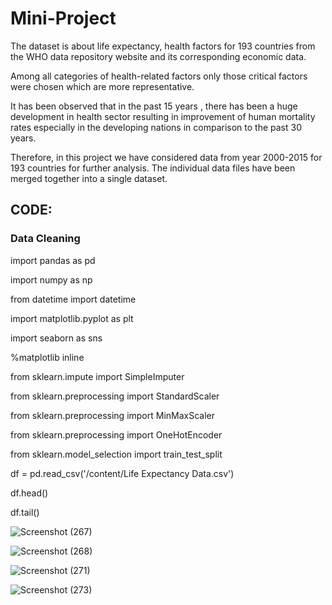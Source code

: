 # Mini-Project

The dataset is about life expectancy, health factors for 193 countries from the  WHO data repository website and its corresponding economic data. 

Among all categories of health-related factors only those critical factors were chosen which are more representative.

It has been observed that in the past 15 years , there has been a huge development in health sector resulting in improvement of human mortality rates especially in the developing nations in comparison to the past 30 years.

Therefore, in this project we have considered data from year 2000-2015 for 193 countries for further analysis. The individual data files have been merged together into a single dataset. 

## CODE:

### Data Cleaning

import pandas as pd

import numpy as np

from datetime import datetime

import matplotlib.pyplot as plt

import seaborn as sns

%matplotlib inline

from sklearn.impute import SimpleImputer 

from sklearn.preprocessing import StandardScaler

from sklearn.preprocessing import MinMaxScaler

from sklearn.preprocessing import OneHotEncoder

from sklearn.model_selection import train_test_split

df = pd.read_csv('/content/Life Expectancy Data.csv')

df.head()

df.tail()

![Screenshot (267)](https://user-images.githubusercontent.com/86832944/204128534-688c8dd5-af07-4011-a245-44314dca5466.png)

![Screenshot (268)](https://user-images.githubusercontent.com/86832944/204128549-8b6b493d-db58-4bdc-89a3-01d3d5f3fc7d.png)

![Screenshot (271)](https://user-images.githubusercontent.com/86832944/204128562-02be9df0-6d40-4a92-b1a7-57304d17fa6b.png)

![Screenshot (273)](https://user-images.githubusercontent.com/86832944/204128617-ea363d5d-0557-424c-bbdc-a26d77eab0f7.png)


### 
